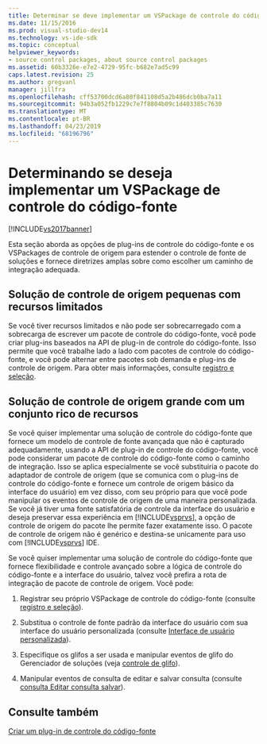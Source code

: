 ```yaml
---
title: Determinar se deve implementar um VSPackage de controle do código-fonte | Microsoft Docs
ms.date: 11/15/2016
ms.prod: visual-studio-dev14
ms.technology: vs-ide-sdk
ms.topic: conceptual
helpviewer_keywords:
- source control packages, about source control packages
ms.assetid: 60b3326e-e7e2-4729-95fc-b682e7ad5c99
caps.latest.revision: 25
ms.author: gregvanl
manager: jillfra
ms.openlocfilehash: cff53700dcd6a80f841108d5a2b486dcb0ba7a11
ms.sourcegitcommit: 94b3a052fb1229c7e7f8804b09c1d403385c7630
ms.translationtype: MT
ms.contentlocale: pt-BR
ms.lasthandoff: 04/23/2019
ms.locfileid: "68196796"
---
```

# <a name="determining-whether-to-implement-a-source-control-vspackage"></a>Determinando se deseja implementar um VSPackage de controle do código-fonte
[!INCLUDE[vs2017banner](../../includes/vs2017banner.md)]

Esta seção aborda as opções de plug-ins de controle do código-fonte e os VSPackages de controle de origem para estender o controle de fonte de soluções e fornece diretrizes amplas sobre como escolher um caminho de integração adequada.  
  
## <a name="small-source-control-solution-with-limited-resources"></a>Solução de controle de origem pequenas com recursos limitados  
 Se você tiver recursos limitados e não pode ser sobrecarregado com a sobrecarga de escrever um pacote de controle do código-fonte, você pode criar plug-ins baseados na API de plug-in de controle do código-fonte. Isso permite que você trabalhe lado a lado com pacotes de controle do código-fonte, e você pode alternar entre pacotes sob demanda e plug-ins de controle de origem. Para obter mais informações, consulte [registro e seleção](../../extensibility/internals/registration-and-selection-source-control-vspackage.md).  
  
## <a name="large-source-control-solution-with-a-rich-feature-set"></a>Solução de controle de origem grande com um conjunto rico de recursos  
 Se você quiser implementar uma solução de controle do código-fonte que fornece um modelo de controle de fonte avançada que não é capturado adequadamente, usando a API de plug-in de controle do código-fonte, você pode considerar um pacote de controle do código-fonte como o caminho de integração. Isso se aplica especialmente se você substituiria o pacote do adaptador de controle de origem (que se comunica com o plug-ins de controle do código-fonte e fornece um controle de origem básico da interface do usuário) em vez disso, com seu próprio para que você pode manipular os eventos de controle de origem de uma maneira personalizada. Se você já tiver uma fonte satisfatória de controle da interface do usuário e deseja preservar essa experiência em [!INCLUDE[vsprvs](../../includes/vsprvs-md.md)], a opção de controle de origem do pacote lhe permite fazer exatamente isso. O pacote de controle de origem não é genérico e destina-se unicamente para uso com [!INCLUDE[vsprvs](../../includes/vsprvs-md.md)] IDE.  
  
 Se você quiser implementar uma solução de controle do código-fonte que fornece flexibilidade e controle avançado sobre a lógica de controle do código-fonte e a interface do usuário, talvez você prefira a rota de integração de pacote de controle de origem. Você pode:  
  
1. Registrar seu próprio VSPackage de controle do código-fonte (consulte [registro e seleção](../../extensibility/internals/registration-and-selection-source-control-vspackage.md)).  
  
2. Substitua o controle de fonte padrão da interface do usuário com sua interface do usuário personalizada (consulte [Interface de usuário personalizada](../../extensibility/internals/custom-user-interface-source-control-vspackage.md)).  
  
3. Especifique os glifos a ser usada e manipular eventos de glifo do Gerenciador de soluções (veja [controle de glifo](../../extensibility/internals/glyph-control-source-control-vspackage.md)).  
  
4. Manipular eventos de consulta de editar e salvar consulta (consulte [consulta Editar consulta salvar](../../extensibility/internals/query-edit-query-save-source-control-vspackage.md)).  
  
## <a name="see-also"></a>Consulte também  
 [Criar um plug-in de controle do código-fonte](../../extensibility/internals/creating-a-source-control-plug-in.md)
